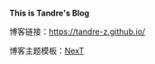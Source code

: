 **This is Tandre's Blog**

博客链接：https://tandre-z.github.io/

博客主题模板：[NexT](https://github.com/simpleyyt/jekyll-theme-next)